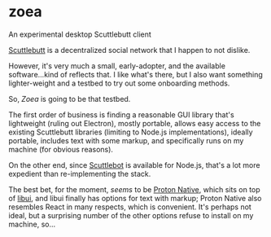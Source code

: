 # zoea
An experimental desktop Scuttlebutt client

[Scuttlebutt](https://www.scuttlebutt.nz/) is a decentralized social network that I happen to not dislike.

However, it's very much a small, early-adopter, and the available software...kind of reflects that.  I like what's there, but I also want something lighter-weight and a testbed to try out some onboarding methods.

So, _Zoea_ is going to be that testbed.

The first order of business is finding a reasonable GUI library that's lightweight (ruling out Electron), mostly portable, allows easy access to the existing Scuttlebutt libraries (limiting to Node.js implementations), ideally portable, includes text with some markup, and specifically runs on my machine (for obvious reasons).

On the other end, since [Scuttlebot](https://scuttlebot.io/) is available for Node.js, that's a lot more expedient than re-implementing the stack.

The best bet, for the moment, _seems_ to be [Proton Native](https://proton-native.js.org/#/), which sits on top of [libui](https://github.com/andlabs/libui), and libui finally has options for text with markup; Proton Native also resembles React in many respects, which is convenient.  It's perhaps not ideal, but a surprising number of the other options refuse to install on my machine, so...


